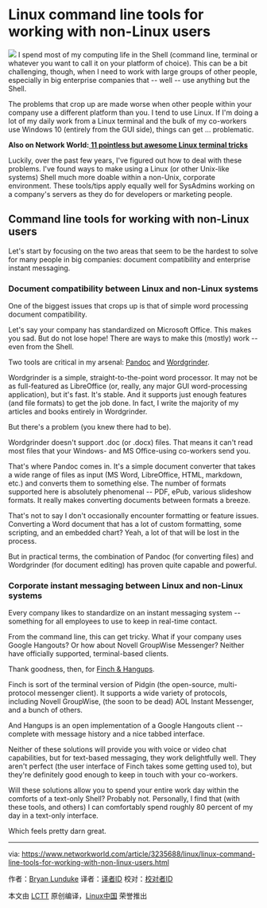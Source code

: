 Linux command line tools for working with non-Linux users
======
![](https://images.techhive.com/images/article/2016/06/linux-shell-100666628-large.jpg)
I spend most of my computing life in the Shell (command line, terminal or whatever you want to call it on your platform of choice). This can be a bit challenging, though, when I need to work with large groups of other people, especially in big enterprise companies that -- well -- use anything but the Shell.

The problems that crop up are made worse when other people within your company use a different platform than you. I tend to use Linux. If I'm doing a lot of my daily work from a Linux terminal and the bulk of my co-workers use Windows 10 (entirely from the GUI side), things can get … problematic.

 **Also on Network World:**[ **11 pointless but awesome Linux terminal tricks**][1]

Luckily, over the past few years, I've figured out how to deal with these problems. I've found ways to make using a Linux (or other Unix-like systems) Shell much more doable within a non-Unix, corporate environment. These tools/tips apply equally well for SysAdmins working on a company's servers as they do for developers or marketing people.

## Command line tools for working with non-Linux users

Let's start by focusing on the two areas that seem to be the hardest to solve for many people in big companies: document compatibility and enterprise instant messaging.

### Document compatibility between Linux and non-Linux systems

One of the biggest issues that crops up is that of simple word processing document compatibility.

Let's say your company has standardized on Microsoft Office. This makes you sad. But do not lose hope! There are ways to make this (mostly) work -- even from the Shell.

Two tools are critical in my arsenal: [Pandoc][2] and [Wordgrinder][3].

Wordgrinder is a simple, straight-to-the-point word processor. It may not be as full-featured as LibreOffice (or, really, any major GUI word-processing application), but it's fast. It's stable. And it supports just enough features (and file formats) to get the job done. In fact, I write the majority of my articles and books entirely in Wordgrinder.

But there's a problem (you knew there had to be).

Wordgrinder doesn't support .doc (or .docx) files. That means it can't read most files that your Windows- and MS Office-using co-workers send you.

That's where Pandoc comes in. It's a simple document converter that takes a wide range of files as input (MS Word, LibreOffice, HTML, markdown, etc.) and converts them to something else. The number of formats supported here is absolutely phenomenal -- PDF, ePub, various slideshow formats. It really makes converting documents between formats a breeze.

That's not to say I don't occasionally encounter formatting or feature issues. Converting a Word document that has a lot of custom formatting, some scripting, and an embedded chart? Yeah, a lot of that will be lost in the process.

But in practical terms, the combination of Pandoc (for converting files) and Wordgrinder (for document editing) has proven quite capable and powerful.

### Corporate instant messaging between Linux and non-Linux systems

Every company likes to standardize on an instant messaging system -- something for all employees to use to keep in real-time contact.

From the command line, this can get tricky. What if your company uses Google Hangouts? Or how about Novell GroupWise Messenger? Neither have officially supported, terminal-based clients.

Thank goodness, then, for [Finch & Hangups][4].

Finch is sort of the terminal version of Pidgin (the open-source, multi-protocol messenger client). It supports a wide variety of protocols, including Novell GroupWise, (the soon to be dead) AOL Instant Messenger, and a bunch of others.

And Hangups is an open implementation of a Google Hangouts client -- complete with message history and a nice tabbed interface.

Neither of these solutions will provide you with voice or video chat capabilities, but for text-based messaging, they work delightfully well. They aren't perfect (the user interface of Finch takes some getting used to), but they're definitely good enough to keep in touch with your co-workers.

Will these solutions allow you to spend your entire work day within the comforts of a text-only Shell? Probably not. Personally, I find that (with these tools, and others) I can comfortably spend roughly 80 percent of my day in a text-only interface.

Which feels pretty darn great.


--------------------------------------------------------------------------------

via: https://www.networkworld.com/article/3235688/linux/linux-command-line-tools-for-working-with-non-linux-users.html

作者：[Bryan Lunduke][a]
译者：[译者ID](https://github.com/译者ID)
校对：[校对者ID](https://github.com/校对者ID)

本文由 [LCTT](https://github.com/LCTT/TranslateProject) 原创编译，[Linux中国](https://linux.cn/) 荣誉推出

[a]:https://www.networkworld.com/author/Bryan-Lunduke/
[1]:http://www.networkworld.com/article/2926630/linux/11-pointless-but-awesome-linux-terminal-tricks.html#tk.nww-fsb
[2]:https://www.youtube.com/watch?v=BkTYHChkDoE
[3]:https://www.youtube.com/watch?v=WnMyamBgKFE
[4]:https://www.youtube.com/watch?v=19lbWnYOsTc
